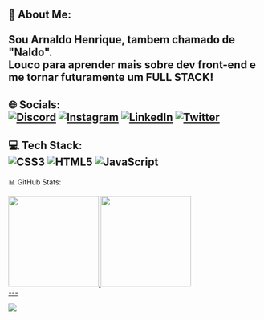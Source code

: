  💫 **About Me:** <br>
<br>Sou Arnaldo Henrique, tambem chamado de "Naldo". <br>Louco para aprender mais sobre dev front-end e me tornar futuramente um FULL STACK! 
---

 🌐 Socials: <br>
[![Discord](https://img.shields.io/badge/Discord-%237289DA.svg?logo=discord&logoColor=white)](https://discord.gg/Nakdo#3633) [![Instagram](https://img.shields.io/badge/Instagram-%23E4405F.svg?logo=Instagram&logoColor=white)](https://instagram.com/https://www.instagram.com/nakdokun/) [![LinkedIn](https://img.shields.io/badge/LinkedIn-%230077B5.svg?logo=linkedin&logoColor=white)](https://linkedin.com/in/https://www.linkedin.com/in/arnaldo-henrique/) [![Twitter](https://img.shields.io/badge/Twitter-%231DA1F2.svg?logo=Twitter&logoColor=white)](https://twitter.com/https://twitter.com/NakdoKun) 
---

 💻 Tech Stack: <br>
![CSS3](https://img.shields.io/badge/css3-%231572B6.svg?style=for-the-badge&logo=css3&logoColor=white) ![HTML5](https://img.shields.io/badge/html5-%23E34F26.svg?style=for-the-badge&logo=html5&logoColor=white) ![JavaScript](https://img.shields.io/badge/javascript-%23323330.svg?style=for-the-badge&logo=javascript&logoColor=%23F7DF1E)
---

 📊 GitHub Stats: <br>
 <div>
  <a href="https://github.com/arnaldohenrique">
  <img height="180em" src="https://github-readme-streak-stats.herokuapp.com/?user=arnaldohenrique&theme=dark&hide_border=true">
  <img height="180em" src="https://github-readme-stats.vercel.app/api/top-langs/?username=arnaldohenrique&theme=dark&hide_border=true&include_all_commits=false&count_private=false">
 </div>
---

[![](https://visitcount.itsvg.in/api?id=arnaldohenrique&icon=9&color=0)](https://visitcount.itsvg.in)
